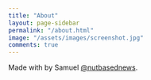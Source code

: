 ```yaml
---
title: "About"
layout: page-sidebar
permalink: "/about.html"
image: "/assets/images/screenshot.jpg"
comments: true
---
```

Made with <i class="fa fa-heart text-danger"></i> by Samuel [@nutbasednews](https://nutbasednews.com).
